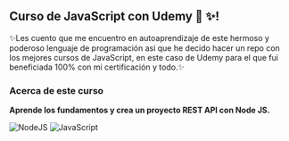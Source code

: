 ## Curso de JavaScript con Udemy 🌱 ✨!

<!--
**EvelynDevia29/EvelynDevia29** is a ✨ _special_ ✨ repository because its `README.md` (this file) appears on your GitHub profile.

Here are some ideas to get you started:

- 🔭 I’m currently working on ...
- 🌱 I’m currently learning ...
- 👯 I’m looking to collaborate on ...
- 🤔 I’m looking for help with ...
- 💬 Ask me about ...
- 📫 How to reach me: ...
- 😄 Pronouns: ...
- ⚡ Fun fact: ...
-->
✨Les cuento que me encuentro en autoaprendizaje de este hermoso y poderoso lenguaje de programación asi que he decido hacer un repo con los mejores cursos de JavaScript, en este caso de Udemy para el que fui beneficiada 100% con mi certificación y todo.✨

### Acerca de este curso
__Aprende los fundamentos y crea un proyecto REST API con Node JS.__

![NodeJS](https://img.shields.io/badge/-NodeJS-yellow)
![JavaScript](https://img.shields.io/badge/-JavaScript-yellow)
